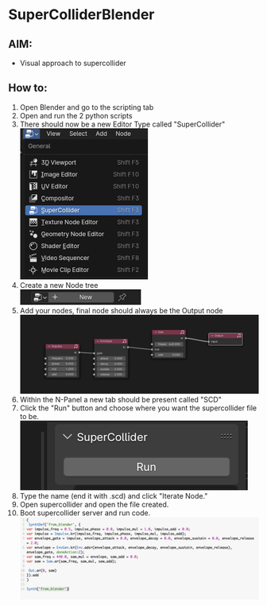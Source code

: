 # SuperColliderBlender

## AIM:
* Visual approach to supercollider

## How to:
1. Open Blender and go to the scripting tab <br />
2. Open and run the 2 python scripts
3. There should now be a new Editor Type called "SuperCollider" <br />
![SuperCollider Editor Type](images/superColliderEditorType.png)
4. Create a new Node tree <br />
![New node tree](images/newNodeTree.png) <br />
5. Add your nodes, final node should always be the Output node <br />
![Screenshot of nodes](/Images/nodes.png) <br />
6. Within the N-Panel a new tab should be present called "SCD" <br />
7. Click the "Run" button and choose where you want the supercollider file to be. <br />
![Screenshot of Run button in N-Panel](/Images/runButton.png) <br />
8. Type the name (end it with .scd) and click "Iterate Node." 
9. Open supercollider and open the file created.
10. Boot supercollider server and run code. <br />
![Code to be run in supercollider](/Images/scdCode.png)
